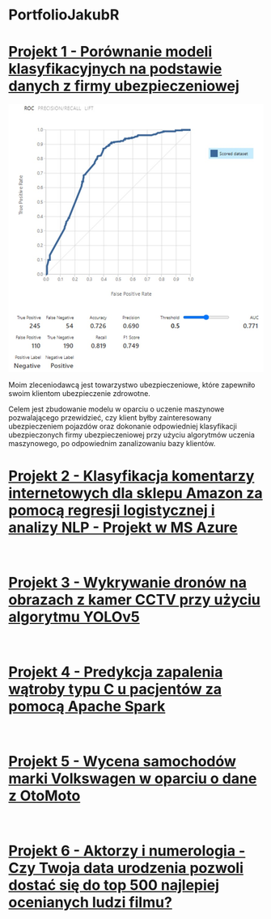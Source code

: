 # PortfolioJakubR

# [Projekt 1 - Porównanie modeli klasyfikacyjnych na podstawie danych z firmy ubezpieczeniowej](https://github.com/TheLordWeirdSloughFeg/proj_modele)

<p align="center">
  <img src="https://github.com/TheLordWeirdSloughFeg/proj_klasyf_kom/blob/main/roc_azure.jpg" />
</p>

Moim zleceniodawcą jest towarzystwo ubezpieczeniowe, które zapewniło swoim klientom ubezpieczenie zdrowotne. 

Celem jest zbudowanie modelu w oparciu o uczenie maszynowe pozwalającego przewidzieć, czy klient byłby zainteresowany ubezpieczeniem pojazdów oraz dokonanie odpowiedniej klasyfikacji ubezpieczonych firmy ubezpieczeniowej przy użyciu algorytmów uczenia maszynowego, po odpowiednim zanalizowaniu bazy klientów.
<br/>

# [Projekt 2 - Klasyfikacja komentarzy internetowych dla sklepu Amazon za pomocą regresji logistycznej i analizy NLP - Projekt w MS Azure](https://github.com/TheLordWeirdSloughFeg/proj_klasyf_kom)


<br/>

# [Projekt 3 - Wykrywanie dronów na obrazach z kamer CCTV przy użyciu algorytmu YOLOv5](https://github.com/TheLordWeirdSloughFeg/proj_wykr_dron)


<br/>

# [Projekt 4 - Predykcja zapalenia wątroby typu C u pacjentów za pomocą Apache Spark](https://github.com/TheLordWeirdSloughFeg/proj_pred_chor)


<br/>

# [Projekt 5 - Wycena samochodów marki Volkswagen w oparciu o dane z OtoMoto](https://github.com/TheLordWeirdSloughFeg/proj_wyc_VW_oto_moto)


<br/>

# [Projekt 6 - Aktorzy i numerologia - Czy Twoja data urodzenia pozwoli dostać się do top 500 najlepiej ocenianych ludzi filmu?](https://github.com/TheLordWeirdSloughFeg/proj_bad_numer)
